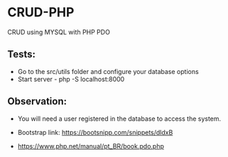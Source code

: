 # CRUD-PHP

 CRUD using MYSQL with PHP PDO
 
 ## Tests:
 
  - Go to the src/utils folder and configure your database options
  - Start server - php -S localhost:8000
   
 ## Observation:
 
  - You will need a user registered in the database to access the system.
 
 
- Bootstrap link: https://bootsnipp.com/snippets/dldxB
- https://www.php.net/manual/pt_BR/book.pdo.php 

